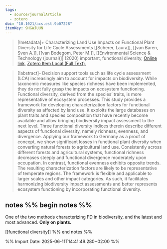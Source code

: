 ```yaml
---
tags:
  - source/journalArticle
  - zotero
doi: "10.1021/acs.est.9b07228"
itemKey: 9HGWJUUN
---
```

>[!metadata]+
> Characterizing Land Use Impacts on Functional Plant Diversity for Life Cycle Assessments
> [[Scherer, Laura]], [[van Baren, Sven A.]], [[van Bodegom, Peter M.]], 
> [[Environmental Science & Technology (journal)]] (2020)
> important, functional diversity, 
> [Online link](https://doi.org/10.1021/acs.est.9b07228), [Zotero Item](zotero://select/library/items/9HGWJUUN),[Local (Full Text)](file://C:/Users/aburg/Documents/references/zotero/storage/R2NNHP35/Scherer2020_CharacterizingLand.pdf), 


>[!abstract]-
>Decision support tools such as life cycle assessment (LCA) increasingly aim to account for impacts on biodiversity. While taxonomic measures like species richness have been implemented, they do not fully grasp the impacts on ecosystem functioning. Functional diversity, derived from the species’ traits, is more representative of ecosystem processes. This study provides a framework for developing characterization factors for functional diversity as affected by land use. It exploits the large databases on plant traits and species composition that have recently become available and allow bringing biodiversity impact assessment to the next level. Three functional diversity indices therein describe different aspects of functional diversity, namely richness, evenness, and divergence. Applying our framework to Germany as a proof of concept, we show significant losses in functional plant diversity when converting natural forests to agricultural land use. Consistently across different forests and agricultural systems, functional richness decreases steeply and functional divergence moderately upon occupation. In contrast, functional evenness exhibits opposite trends. The resulting characterization factors are likely to be representative of temperate regions. The framework is flexible and applicable to larger scales and other impact categories. As such, it facilitates harmonizing biodiversity impact assessments and better represents ecosystem functioning by incorporating functional diversity.

## notes %% begin notes %% 

One of the two methods characterizing FD in biodiversity, and the latest and most advanced. 
**Only on plants.**

[[functional diversity]]
%% end notes %%

%% Import Date: 2025-06-11T14:41:49.280+02:00 %%
